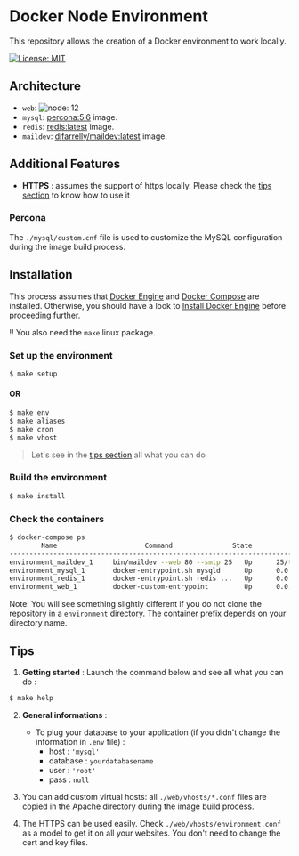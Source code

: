 # Docker Node Environment
This repository allows the creation of a Docker environment to work locally.

[![License: MIT](https://img.shields.io/badge/License-MIT-blue.svg)](https://opensource.org/licenses/MIT)

## Architecture
* `web`: ![node: 12](https://img.shields.io/badge/node-12-blue.svg)
* `mysql`: [percona:5.6](https://hub.docker.com/_/percona/) image.
* `redis`: [redis:latest](https://hub.docker.com/_/redis/) image.
* `maildev`: [djfarrelly/maildev:latest](https://hub.docker.com/r/djfarrelly/maildev/) image.

## Additional Features
* **HTTPS** : assumes the support of https locally. Please check the [tips section](#tips) to know how to use it

### Percona
The `./mysql/custom.cnf` file is used to customize the MySQL configuration during the image build process.

## Installation
This process assumes that [Docker Engine](https://www.docker.com/docker-engine) and [Docker Compose](https://docs.docker.com/compose/) are installed.
Otherwise, you should have a look to [Install Docker Engine](https://docs.docker.com/engine/installation/) before proceeding further.

:bangbang: You also need the `make` linux package.

### Set up the environment
```bash
$ make setup
```
#### OR
```bash
$ make env
$ make aliases
$ make cron
$ make vhost
```
> Let's see in the [tips section](#tips) all what you can do

### Build the environment
```bash
$ make install
```

### Check the containers
```bash
$ docker-compose ps
        Name                      Command               State                      Ports
------------------------------------------------------------------------------------------------------------
environment_maildev_1     bin/maildev --web 80 --smtp 25   Up      25/tcp, 0.0.0.0:1080->80/tcp
environment_mysql_1       docker-entrypoint.sh mysqld      Up      0.0.0.0:3306->3306/tcp
environment_redis_1       docker-entrypoint.sh redis ...   Up      0.0.0.0:6379->6379/tcp
environment_web_1         docker-custom-entrypoint         Up      0.0.0.0:443->443/tcp, 0.0.0.0:80->80/tcp
```
Note: You will see something slightly different if you do not clone the repository in a `environment` directory.
The container prefix depends on your directory name.

## Tips
1. **Getting started** :
Launch the command below and see all what you can do :
```bash
$ make help
```

2. **General informations** :
    - To plug your database to your application (if you didn't change the information in `.env` file) :
        - host : `'mysql'`
        - database : `yourdatabasename`
        - user : `'root'`
        - pass : `null`

3. You can add custom virtual hosts: all `./web/vhosts/*.conf` files are copied in the Apache directory during the image build process.

4. The HTTPS can be used easily. Check `./web/vhosts/environment.conf` as a model to get it on all your websites. You don't need to change the cert and key files.
